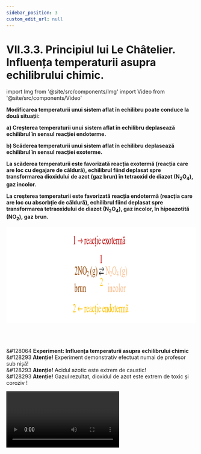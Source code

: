 ```yaml
---
sidebar_position: 3
custom_edit_url: null
---
```


# VII.3.3. Principiul lui Le Châtelier. Influența temperaturii asupra echilibrului chimic.





import Img from '@site/src/components/Img'
import Video from '@site/src/components/Video'







<div class="alert alert--primary" role="alert">


**Modificarea temperaturii unui sistem aflat în echilibru poate conduce la două situații:**

**a) Creșterea temperaturii unui sistem aflat în echilibru deplasează echilibrul în sensul reacției endoterme.** 

**b) Scăderea temperaturii unui sistem aflat în echilibru deplasează echilibrul în sensul reacției exoterme.**


**La scăderea temperaturii este favorizată reacția exotermă (reacția care are loc cu degajare de căldură), echilibrul fiind deplasat spre transformarea dioxidului de azot (gaz brun) în tetraoxid de diazot (N<sub>2</sub>O<sub>4</sub>), gaz incolor.**


**La creșterea temperaturii este favorizată reacția endotermă (reacția care are loc cu absorbție de căldură), echilibrul fiind deplasat spre transformarea tetraoxidului de diazot (N<sub>2</sub>O<sub>4</sub>), gaz incolor, în hipoazotită (NO<sub>2</sub>), gaz brun.** 




<Img className="img-responsive4" src="chimie/clasa9/capitolul7/VII-3-3-principiul-lui-le-chatelier-influenta-temperaturii-asupra-echilibrului-chimic-poza1-influenta-temperaturii.png" width="1000" height="257" lazy={false} />



</div>




<br></br>


<div class="alert alert--success" role="alert">

&#128064 **Experiment: Influența temperaturii asupra echilibrului chimic**   
&#128293 **Atenție!** Experiment demonstrativ efectuat numai de profesor sub nișă!   
&#128293 **Atenție!** Acidul azotic este extrem de caustic!   
&#128293 **Atenție!** Gazul rezultat, dioxidul de azot este extrem de toxic și coroziv !




<Video src="https://www.youtube.com/embed/DuiX_5BbOtU" lazy={false} />


**Materiale necesare:**   
Pahar Erlenmeyer cu dop de plută, Cu, HNO<sub>3</sub> concentrat, pahar Berzelius, gheață, spirtieră, chibrit, stativ cu sită de azbest.


<br></br>


**Mod de lucru:**   
- Pune în paharul Erlenmeyer o granulă de cupru și adaugă câteva picături de acid azotic concentrat pentru a obține hipoazotita (NO<sub>2</sub>). Se observă degajarea unui gaz brun de NO<sub>2</sub>.   

3Cu + 8HNO<sub>3</sub> = 3Cu(NO<sub>3</sub>)<sub>2</sub> + 4H<sub>2</sub>O + 2NO↑ 

2NO + O<sub>2</sub> = 2NO<sub>2</sub> ↑



- După terminarea reacției dintre Cu și HNO<sub>3</sub>, introdu paharul cu NO<sub>2</sub> într-un pahar Berzelius cu gheață. 
- Ce observi?
  > Se observă decolorarea gazului brun.

<br></br>

   
**La scăderea temperaturii este favorizată reacția exotermă (reacția care are loc cu degajare de căldură), echilibrul fiind deplasat spre tranformarea dioxidului de azot (gaz brun) în tetraoxidului de diazot (N<sub>2</sub>O<sub>4</sub>), gaz incolor.**


<Img className="img-responsive4" src="chimie/clasa9/capitolul7/VII-3-3-principiul-lui-le-chatelier-influenta-temperaturii-asupra-echilibrului-chimic-poza1-influenta-temperaturii.png" width="1000" height="257" lazy={false} />


<br></br>
<br></br>


- Scoate paharul din gheață și încălzește-l cu grijă pe sita de azbest.
- Ce observi ? 
  > Se observă colorarea gazului incolor în brun.


<br></br>

**Concluzia experimentului:**   
La creșterea temperaturii este favorizată reacția endotermă (reacția care are loc cu absorbție de căldură), echilibrul fiind deplasat spre transformarea tetraoxidului de diazot (N<sub>2</sub>O<sub>4</sub>), gaz incolor, în hipoazotită (NO<sub>2</sub>), gaz brun.






</div>


